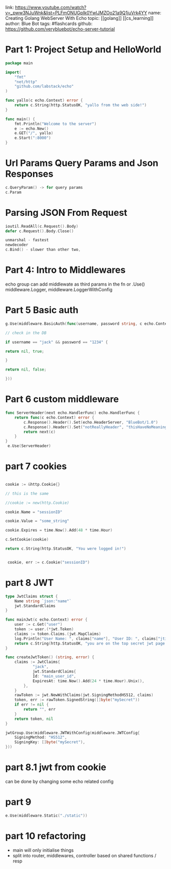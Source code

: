 link: https://www.youtube.com/watch?v=_pww3NJuWnk&list=PLFmONUGpIk0YwlJMZOo21a9Q1juVrk4YY
name: Creating Golang WebServer With Echo
topic: [[golang]] [[cs_learning]]
author: Blue Bot
tags: #flashcards
github: https://github.com/verybluebot/echo-server-tutorial
# Part 1: Project Setup and HelloWorld
```go
package main

import(
	"fmt"
	"net/http"
	"github.com/labstack/echo"
)

func yallo(c echo.Context) error {
	return c.String(http.StatusOK, "yallo from the web side!")
}

func main() {
	fmt.Println("Welcome to the server")
	e := echo.New()
	e.GET("/", yallo)
	e.Start(":8000")
}
```

# Url Params Query Params and Json Responses
```go
c.QueryParam() -> for query params
c.Param
```

# Parsing JSON From Request
```go
ioutil.ReadAll(c.Request().Body)
defer c.Request().Body.Close()

unmarshal - fastest
newdecoder
c.Bind() - slower than other two, 
```

# Part 4: Intro to Middlewares
echo group
can add middlewate as third params in the fn
or .Use()
middleware.Logger, middleware.LoggerWithConfig

# Part 5 Basic auth
```go
g.Use(middleware.BasicAuth(func(username, password string, c echo.Context) (error, bool) {

// check in the DB

if username == "jack" && password == "1234" {

return nil, true;

}

return nil, false;

}))
```

# Part 6 custom middleware
```go
func ServerHeader(next echo.HandlerFunc) echo.HandlerFunc {
	return func(c echo.Context) error {
		c.Response().Header().Set(echo.HeaderServer, "BlueBot/1.0")
		c.Response().Header().Set("notReallyHeader", "thisHaveNoMeaning")
		return next(c)
	}
}
 e.Use(ServerHeader)
```

# part 7 cookies
```go

cookie := &http.Cookie{}

// this is the same

//cookie := new(http.Cookie)

cookie.Name = "sessionID"

cookie.Value = "some_string"

cookie.Expires = time.Now().Add(48 * time.Hour)

c.SetCookie(cookie)

return c.String(http.StatusOK, "You were logged in!")


 cookie, err := c.Cookie("sessionID")
```

# part 8 JWT
```go
type JwtClaims struct {
	Name string `json:"name"`
	jwt.StandardClaims
}

func mainJwt(c echo.Context) error {
	user := c.Get("user")
	token := user.(*jwt.Token)
	claims := token.Claims.(jwt.MapClaims)
	log.Println("User Name: ", claims["name"], "User ID: ", claims["jti"])
	return c.String(http.StatusOK, "you are on the top secret jwt page!")
}

func createJwtToken() (string, error) {
	claims := JwtClaims{
			"jack",
			jwt.StandardClaims{
			Id: "main_user_id",
			ExpiresAt: time.Now().Add(24 * time.Hour).Unix(),
		},
	}
	rawToken := jwt.NewWithClaims(jwt.SigningMethodHS512, claims)
	token, err := rawToken.SignedString([]byte("mySecret"))
	if err != nil {
		return "", err
	}
	return token, nil
}

jwtGroup.Use(middleware.JWTWithConfig(middleware.JWTConfig{
	SigningMethod: "HS512",
	SigningKey: []byte("mySecret"),
}))
```

# part 8.1 jwt from cookie
can be done by changing some echo related config

# part 9 
```go
e.Use(middleware.Static("./static"))
```

# part 10 refactoring
- main will only initialise things
- split into router, middlewares, controller based on shared functions / resp